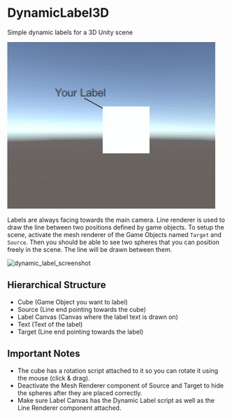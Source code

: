 # DynamicLabel3D
 Simple dynamic labels for a 3D Unity scene
 
![dynamic_label_gif](Readme/GIF_DynamicLabels3D.gif)

Labels are always facing towards the main camera. Line renderer is used to draw the line between two positions defined by game objects. To setup the scene, activate the mesh renderer of the Game Objects named `Target` and `Source`. Then you should be able to see two spheres that you can position freely in the scene. The line will be drawn between them.

![dynamic_label_screenshot](https://github.com/SarahMit/DynamicLabel3D/Readme/main/Screenshot_DynamicLabels3D.png)

## Hierarchical Structure
* Cube (Game Object you want to label)
 * Source (Line end pointing towards the cube)
 * Label Canvas (Canvas where the label text is drawn on)
  * Text (Text of the label)
   * Target (Line end pointing towards the label)

## Important Notes
* The cube has a rotation script attached to it so you can rotate it using the mouse (click & drag).
* Deactivate the Mesh Renderer component of Source and Target to hide the spheres after they are placed correctly.
* Make sure Label Canvas has the Dynamic Label script as well as the Line Renderer component attached.
